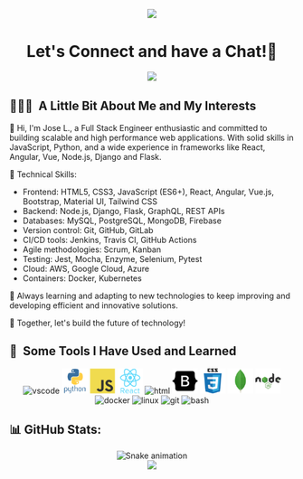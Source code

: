 <p align="center">
  <img src="https://capsule-render.vercel.app/api?type=waving&color=gradient&text=Hello_World!&height=100&section=header"/>
</p>

<h1 align="center">
  Let's Connect and have a Chat!💬
</h1>

<p align="center">
<a href="https://www.linkedin.com/in/jgonzalez89">
  <img height="50" src="https://upload.wikimedia.org/wikipedia/commons/thumb/c/ca/LinkedIn_logo_initials.png/480px-LinkedIn_logo_initials.png"/>
</a>
</p>


<h2> 👨🏻‍💻 &nbsp;A Little Bit About Me and My Interests</h2>


👋 Hi, I'm Jose L., a Full Stack Engineer enthusiastic and committed to building scalable and high performance web applications. With solid skills in JavaScript, Python, and a wide experience in frameworks like React, Angular, Vue, Node.js, Django and Flask.

🔧 Technical Skills:

- Frontend: HTML5, CSS3, JavaScript (ES6+), React, Angular, Vue.js, Bootstrap, Material UI, Tailwind CSS
- Backend: Node.js, Django, Flask, GraphQL, REST APIs
- Databases: MySQL, PostgreSQL, MongoDB, Firebase
- Version control: Git, GitHub, GitLab
- CI/CD tools: Jenkins, Travis CI, GitHub Actions
- Agile methodologies: Scrum, Kanban
- Testing: Jest, Mocha, Enzyme, Selenium, Pytest
- Cloud: AWS, Google Cloud, Azure
- Containers: Docker, Kubernetes

🌱 Always learning and adapting to new technologies to keep improving and developing efficient and innovative solutions. 



🌌 Together, let's build the future of technology!

 
  
<h2> 🚀 &nbsp;Some Tools I Have Used and Learned</h2>
<p align="center">
<img src="https://cdn.jsdelivr.net/gh/devicons/devicon/icons/vscode/vscode-original.svg" alt="vscode" width="45" height="45"/>
<img src="https://raw.githubusercontent.com/devicons/devicon/master/icons/python/python-original-wordmark.svg" alt="python" width="45" height="45" />
<img src="https://raw.githubusercontent.com/devicons/devicon/master/icons/javascript/javascript-original.svg" alt="javascript" width="45" height="45" />
<img src="https://raw.githubusercontent.com/devicons/devicon/master/icons/react/react-original-wordmark.svg" alt="react" width="45" height="45" />
<img src="https://cdn.jsdelivr.net/gh/devicons/devicon/icons/html5/html5-original.svg" alt="html" width="45" height="45"/>
<img src="https://raw.githubusercontent.com/devicons/devicon/master/icons/bootstrap/bootstrap-plain.svg" alt="bootstrap" width="45" height="45" />
<img src="https://raw.githubusercontent.com/devicons/devicon/master/icons/css3/css3-original-wordmark.svg" alt="css3" width="45" height="45" />
<img src="https://raw.githubusercontent.com/devicons/devicon/master/icons/mongodb/mongodb-original.svg" alt="mongodb" width="45" height="45" />
<img src="https://raw.githubusercontent.com/devicons/devicon/master/icons/nodejs/nodejs-original-wordmark.svg" alt="nodejs" width="45" height="45" />
<img src="https://cdn.jsdelivr.net/gh/devicons/devicon/icons/docker/docker-original.svg" alt="docker" width="45" height="45"/>
<img src="https://cdn.jsdelivr.net/gh/devicons/devicon/icons/linux/linux-original.svg" alt="linux" width="45" height="45"/>       
<img src="https://cdn.jsdelivr.net/gh/devicons/devicon/icons/git/git-original.svg" alt="git" width="45" height="45"/>
<img src="https://cdn.jsdelivr.net/gh/devicons/devicon/icons/bash/bash-original.svg" alt="bash" width="45" height="45"/>
 
</p>




## 📊 GitHub Stats:

<div align="center">
  <img src="https://raw.githubusercontent.com/jgonzalez-89/jgonzalez-89/output/snake.svg" alt="Snake animation" />

  <br />

  <img src="https://github-readme-streak-stats.herokuapp.com/?user=jgonzalez-89&theme=tokyonight&hide_border=false"  />
</div>

